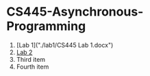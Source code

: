 # CS445-Asynchronous-Programming

1. [Lab 1]("./lab1/CS445 Lab 1.docx")
1. [Lab 2](./lab2/CS445Lab2.pdf)
1. Third item
1. Fourth item
